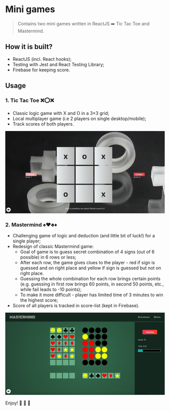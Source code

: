 # Mini games

> Contains two mini games written in ReactJS ➡️ Tic Tac Toe and Mastermind.

## How it is built?

- ReactJS (incl. React hooks);
- Testing with Jest and React Testing Library;
- Firebase for keeping score.

## Usage

### 1. Tic Tac Toe ❌⭕❌

- Classic logic game with X and O in a 3×3 grid;
- Local multiplayer game (i.e 2 players on single desktop/mobile);
- Track scores of both players.

<div align="center" markdown="1">

<img src="./src/assets/gifs/tic-tac.gif" alt="tic-tac-toe gif">

</div>

### 2. Mastermind ♠️♥️♣️♦️

- Challenging game of logic and deduction (and little bit of luck!) for a single player;
- Redesign of classic Mastermind game:
  - Goal of game is to guess secret combination of 4 signs (out of 6 possible) in 6 rows or less;
  - After each row, the game gives clues to the player - red if sign is guessed and on right place and yellow if sign is guessed but not on right place.
  - Guessing the whole combination for each row brings certain points (e.g. guessing in first row brings 60 points, in second 50 points, etc., while fail leads to -10 points);
  - To make it more difficult - player has limited time of 3 minutes to win the highest score;
- Score of all players is tracked in score-list (kept in Firebase).

<div align="center" markdown="1">

<img src="./src/assets/gifs/mastermind.gif" alt="mastermind gif">

</div>

Enjoy! 🚀 🚀 🚀
